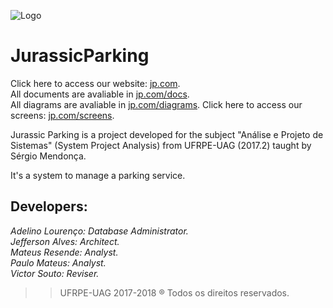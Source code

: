 ![Logo](https://i.imgur.com/ahvCnVe.png)

# JurassicParking


Click here to access our website: [jp.com](https://bit.ly/JParking "JurassicParking Website").<br>
All documents are avaliable in [jp.com/docs](https://github.com/AdelinoN/JurassicParking/tree/master/Documents "Documentação").<br>
All diagrams are avaliable in [jp.com/diagrams](https://github.com/AdelinoN/JurassicParking/tree/master/Diagrams "Diagramas").
Click here to access our screens: [jp.com/screens](https://pr.to/LXILUE/ "Telas").

Jurassic Parking is a project developed for the subject "Análise e Projeto de Sistemas" (System Project Analysis) from UFRPE-UAG (2017.2) taught by Sérgio Mendonça.

It's a system to manage a parking service.

## Developers:
_Adelino Lourenço: Database Administrator._<br>
_Jefferson Alves: Architect._<br> 
_Mateus Resende: Analyst._ <br>
_Paulo Mateus: Analyst._ <br>
_Victor Souto: Reviser._
  
>>UFRPE-UAG 2017-2018 ® Todos os direitos reservados.
